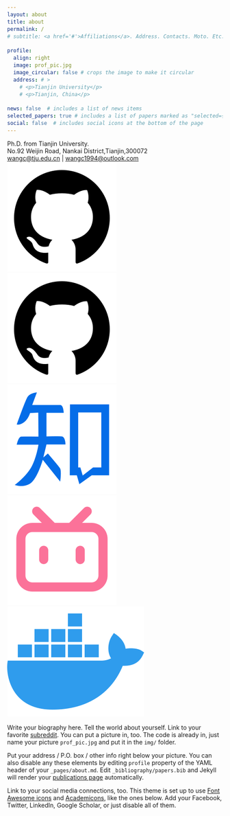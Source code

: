 ```yaml
---
layout: about
title: about
permalink: /
# subtitle: <a href='#'>Affiliations</a>. Address. Contacts. Moto. Etc.

profile:
  align: right
  image: prof_pic.jpg
  image_circular: false # crops the image to make it circular
  address: # >
    # <p>Tianjin University</p>
    # <p>Tianjin, China</p>

news: false  # includes a list of news items
selected_papers: true # includes a list of papers marked as "selected={true}"
social: false  # includes social icons at the bottom of the page
---
```

Ph.D. from Tianjin University.<br>
No.92 Weijin Road, Nankai District,Tianjin,300072<br>
wangc@tju.edu.cn | wangc1994@outlook.com<br>
<a href=""><img src="/assets/img/github-fill.svg"></a>
[![](/assets/img/github-fill.svg)](http://www.baidu.com)
[![](/assets/img/知乎.svg)](http://www.baidu.com)
[![](/assets/img/bilibili-line.svg)](http://www.baidu.com)
[![](/assets/img/docker.svg)](http://www.baidu.com)

Write your biography here. Tell the world about yourself. Link to your favorite [subreddit](http://reddit.com). You can put a picture in, too. The code is already in, just name your picture `prof_pic.jpg` and put it in the `img/` folder.

Put your address / P.O. box / other info right below your picture. You can also disable any these elements by editing `profile` property of the YAML header of your `_pages/about.md`. Edit `_bibliography/papers.bib` and Jekyll will render your [publications page](/al-folio/publications/) automatically.

Link to your social media connections, too. This theme is set up to use [Font Awesome icons](http://fortawesome.github.io/Font-Awesome/) and [Academicons](https://jpswalsh.github.io/academicons/), like the ones below. Add your Facebook, Twitter, LinkedIn, Google Scholar, or just disable all of them.

